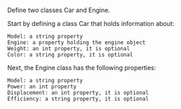 Define two classes Car and Engine. 

Start by defining a class Car that holds information about:

	Model: a string property
	Engine: a property holding the engine object
	Weight: an int property, it is optional
	Color: a string property, it is optional

Next, the Engine class has the following properties:

	Model: a string property
	Power: an int property
	Displacement: an int property, it is optional
	Efficiency: a string property, it is optional


